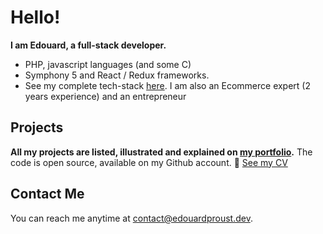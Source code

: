 # Hello!

**I am Edouard, a full-stack developer.**
- PHP, javascript languages (and some C)
- Symphony 5 and React / Redux frameworks. 
- See my complete tech-stack [here](https://edouardproust.dev/about). 
I am also an Ecommerce expert (2 years experience) and an entrepreneur

## Projects
**All my projects are listed, illustrated and explained on [my portfolio](www.edouardproust.dev/portfolio).** The code is open source, available on my Github account.
📃 [See my CV](https://github.com/edouardproust/edouardproust/blob/main/CV_web-developer_2022-05-29-min.pdf)

## Contact Me
You can reach me anytime at contact@edouardproust.dev.
